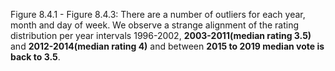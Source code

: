
Figure 8.4.1 - Figure 8.4.3: There are a number of outliers for each year, month and day of week. We observe a strange alignment of the rating distribution per year intervals 1996-2002, **2003-2011(median rating 3.5)** and **2012-2014(median rating 4)** and between **2015 to 2019 median vote is back to 3.5**.



